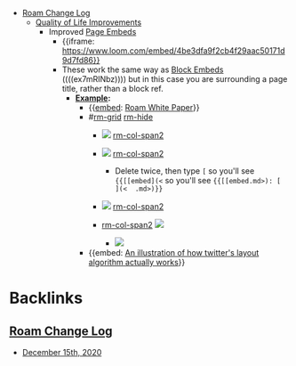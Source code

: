 - [Roam Change Log](<Roam Change Log.md>)
    - [Quality of Life Improvements](<Quality of Life Improvements.md>)
        - Improved [Page Embeds](<Page Embeds.md>)
            - {{iframe: https://www.loom.com/embed/4be3dfa9f2cb4f29aac50171d9d7fd86}}
            - These work the same way as [Block Embeds](<Block Embeds.md>) ((((ex7mRINbz)))) but in this case you are surrounding a page title, rather than a block ref.
                - **[Example](<Example.md>):**
                    - {{[embed](<embed.md>): [Roam White Paper](<Roam White Paper.md>)}}
                    - #[rm-grid](<rm-grid.md>) [rm-hide](<rm-hide.md>)
                        - ![](https://firebasestorage.googleapis.com/v0/b/firescript-577a2.appspot.com/o/imgs%2Fapp%2Fhelp%2Fgxnp0jpCqH.png?alt=media&token=ee3c1795-5dc7-4b25-8333-d8efe39be3e5) [rm-col-span2](<rm-col-span2.md>)
                        - ![](https://firebasestorage.googleapis.com/v0/b/firescript-577a2.appspot.com/o/imgs%2Fapp%2Fhelp%2FbqnV5BPlON.png?alt=media&token=3fdf23f6-f358-455b-8946-502540727132) [rm-col-span2](<rm-col-span2.md>)

                            - Delete twice, then type `[` so you'll see `{{[[embed](<` so you'll see `{{[[embed.md>): [  ](<  .md>)}}`
                        - ![](https://firebasestorage.googleapis.com/v0/b/firescript-577a2.appspot.com/o/imgs%2Fapp%2Fhelp%2F3qyDR4JjXA.png?alt=media&token=d63a6dd4-a6d4-4876-8434-9f42bc4c0ecf) [rm-col-span2](<rm-col-span2.md>)
                        - [rm-col-span2](<rm-col-span2.md>) ![](https://firebasestorage.googleapis.com/v0/b/firescript-577a2.appspot.com/o/imgs%2Fapp%2Fhelp%2F4gJRv7mqBi.png?alt=media&token=4ebdc7fb-4c4e-4298-84e3-f332aaf3028f)
                            - ![](https://firebasestorage.googleapis.com/v0/b/firescript-577a2.appspot.com/o/imgs%2Fapp%2Fhelp%2Fg9TI14A1ee.png?alt=media&token=0fdac536-cc37-4e49-92e5-0bc9939155bd)
                    - {{embed: [An illustration of how twitter's layout algorithm actually works](<An illustration of how twitter's layout algorithm actually works.md>)}}

# Backlinks
## [Roam Change Log](<Roam Change Log.md>)
- [December 15th, 2020](<December 15th, 2020.md>)

